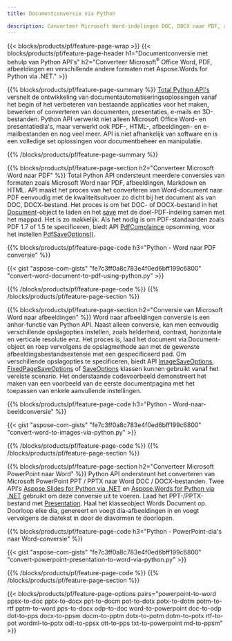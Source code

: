 ```yaml
---
title: Documentconversie via Python 

description: Converteer Microsoft Word-indelingen DOC, DOCX naar PDF, afbeeldingen en meer, evenals presentatiedia's, e-mailberichten en 3D-afbeeldingen, slechts enkele regels Python-code.
---
```


{{< blocks/products/pf/feature-page-wrap >}}
{{< blocks/products/pf/feature-page-header h1="Documentconversie met behulp van Python API's" h2="Converteer Microsoft<sup>&reg;</sup> Office Word, PDF, afbeeldingen en verschillende andere formaten met Aspose.Words for Python via .NET." >}}

{{% blocks/products/pf/feature-page-summary %}}
[Total Python API's](https://products.aspose.com/total/python-net/) versnelt de ontwikkeling van documentautomatiseringsoplossingen vanaf het begin of het verbeteren van bestaande applicaties voor het maken, bewerken of converteren van documenten, presentaties, e-mails en 3D-bestanden. Python API verwerkt niet alleen Microsoft Office Word- en presentatiedia's, maar verwerkt ook PDF-, HTML-, afbeeldingen- en e-mailbestanden en nog veel meer. API is niet afhankelijk van software en is een volledige set oplossingen voor documentbeheer en manipulatie.

{{% /blocks/products/pf/feature-page-summary  %}}

{{% blocks/products/pf/feature-page-section  h2="Converteer Microsoft Word naar PDF" %}}
Total Python API ondersteunt meerdere conversies van formaten zoals Microsoft Word naar PDF, afbeeldingen, Markdown en HTML. API maakt het proces van het converteren van Word-document naar PDF eenvoudig met de kwaliteitsuitvoer zo dicht bij het document als van DOC, DOCX-bestand. Het proces is om het DOC- of DOCX-bestand in het [Document](https://reference.aspose.com/words/python-net/aspose.words/document/)-object te laden en het [save](https://reference.aspose.com/words/python-net/aspose.words/document/save/) met de doel-PDF-indeling samen met het mappad. Het is zo makkelijk. Als het nodig is om PDF-standaarden zoals PDF 1.7 of 1.5 te specificeren, biedt API [PdfComplaince](https://reference.aspose.com/words/python-net/aspose.words.saving/pdfcompliance/) opsomming, voor het instellen [PdfSaveOptions()](https://reference.aspose.com/words/python-net/aspose.words.saving/pdfsaveoptions/). 

{{% blocks/products/pf/feature-page-code h3="Python - Word naar PDF conversie" %}}

{{< gist "aspose-com-gists" "fe7c3ff0a8c783e4f0ed6bff199c6800" "convert-word-document-to-pdf-using-python.py" >}}

{{% /blocks/products/pf/feature-page-code  %}}
{{% /blocks/products/pf/feature-page-section %}}

{{% blocks/products/pf/feature-page-section  h2="Conversie van Microsoft Word naar afbeeldingen" %}}
Word naar afbeeldingen conversie is een anhor-functie van Python API. Naast alleen conversie, kan men eenvoudig verschillende opslagopties instellen, zoals helderheid, contrast, horizontale en verticale resolutie enz. Het proces is, laad het document via Document-object en roep vervolgens de opslagmethode aan met de gewenste afbeeldingsbestandsextensie met een gespecificeerd pad. Om verschillende opslagopties te specificeren, biedt API [ImageSaveOptions](https://reference.aspose.com/words/python-net/aspose.words.saving/imagesaveoptions/), [FixedPageSaveOptions](https://reference.aspose.com/words/python-net/aspose.words.saving/fixedpagesaveoptions/) of [SaveOptions](https://reference.aspose.com/words/python-net/aspose.words.saving/saveoptions/) klassen kunnen gebruikt vanaf het vereiste scenario. Het onderstaande codevoorbeeld demonstreert het maken van een voorbeeld van de eerste documentpagina met het toepassen van enkele aanvullende instellingen.

{{% blocks/products/pf/feature-page-code h3="Python - Word-naar-beeldconversie" %}}

{{< gist "aspose-com-gists" "fe7c3ff0a8c783e4f0ed6bff199c6800" "convert-word-to-images-via-python.py" >}}

{{% /blocks/products/pf/feature-page-code  %}}
{{% /blocks/products/pf/feature-page-section %}}

{{% blocks/products/pf/feature-page-section  h2="Converteer Microsoft PowerPoint naar Word" %}}
Python API ondersteunt het converteren van Microsoft PowerPoint PPT / PPTX naar Word DOC / DOCX-bestanden. Twee API's [Aspose.Slides for Python via .NET](https://products.aspose.com/slides/python-net/) en [Aspose.Words for Python via .NET](https://products.aspose.com/words/python-net/) gebruikt om deze conversie uit te voeren. Laad het PPT-/PPTX-bestand met [Presentation](https://reference.aspose.com/slides/python-net/aspose.slides/presentation/). Haal het klasseobject Words Document op. Doorloop elke dia, genereert en voegt dia-afbeeldingen in en voegt vervolgens de diatekst in door de diavormen te doorlopen.

{{% blocks/products/pf/feature-page-code h3="Python - PowerPoint-dia's naar Word-conversie" %}}

{{< gist "aspose-com-gists" "fe7c3ff0a8c783e4f0ed6bff199c6800" "convert-powerpoint-presentation-to-word-via-python.py" >}}


{{% /blocks/products/pf/feature-page-code  %}}
{{% /blocks/products/pf/feature-page-section %}}


{{< blocks/products/pf/feature-page-options pairs="powerpoint-to-word ppsx-to-doc pptx-to-docx ppt-to-docm pot-to-dotx potx-to-dotm potm-to-rtf pptm-to-word pps-to-docx odp-to-doc word-to-powerpoint doc-to-odp dot-to-pps docx-to-ppsm docm-to-pptm dotx-to-potm dotm-to-potx rtf-to-pot wordml-to-pptx odt-to-ppsx ott-to-pps txt-to-powerpoint md-to-ppsm" >}}